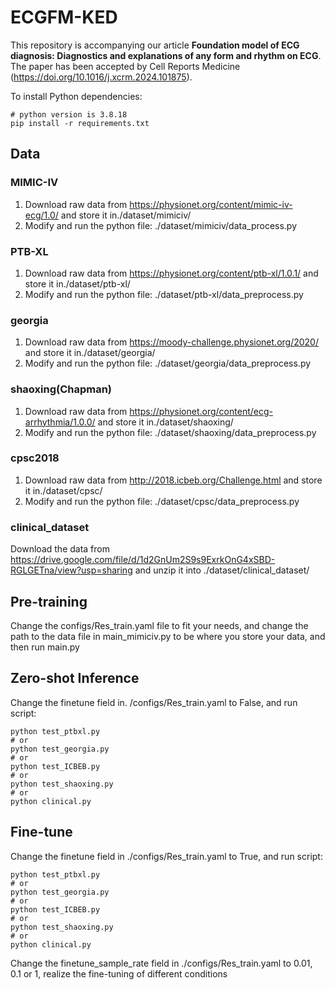 # ECGFM-KED

This repository is accompanying our article **Foundation model of ECG diagnosis: Diagnostics and explanations of any form and rhythm on ECG**. The paper has been accepted by Cell Reports Medicine (https://doi.org/10.1016/j.xcrm.2024.101875).

To install Python dependencies:

```
# python version is 3.8.18
pip install -r requirements.txt
```

## Data
### MIMIC-IV
1. Download raw data from https://physionet.org/content/mimic-iv-ecg/1.0/ and store it in./dataset/mimiciv/
2. Modify and run the python file: ./dataset/mimiciv/data_process.py 

### PTB-XL
1. Download raw data from https://physionet.org/content/ptb-xl/1.0.1/ and store it in./dataset/ptb-xl/
2. Modify and run the python file: ./dataset/ptb-xl/data_preprocess.py 

### georgia
1. Download raw data from https://moody-challenge.physionet.org/2020/ and store it in./dataset/georgia/
2. Modify and run the python file: ./dataset/georgia/data_preprocess.py

### shaoxing(Chapman)
1. Download raw data from https://physionet.org/content/ecg-arrhythmia/1.0.0/ and store it in./dataset/shaoxing/
2. Modify and run the python file: ./dataset/shaoxing/data_preprocess.py

### cpsc2018
1. Download raw data from http://2018.icbeb.org/Challenge.html and store it in./dataset/cpsc/
2. Modify and run the python file: ./dataset/cpsc/data_preprocess.py

### clinical_dataset

Download the data from https://drive.google.com/file/d/1d2GnUm2S9s9ExrkOnG4xSBD-RGLGETna/view?usp=sharing and unzip it into ./dataset/clinical_dataset/

## Pre-training

Change the configs/Res_train.yaml file to fit your needs, and change the path to the data file in main_mimiciv.py to be where you store your data, and then run main.py
## Zero-shot Inference

Change the finetune field in. /configs/Res_train.yaml to False, and run script:

```
python test_ptbxl.py
# or
python test_georgia.py
# or
python test_ICBEB.py
# or
python test_shaoxing.py
# or
python clinical.py
```
## Fine-tune

Change the finetune field in ./configs/Res_train.yaml to True, and run script:

```
python test_ptbxl.py
# or
python test_georgia.py
# or
python test_ICBEB.py
# or
python test_shaoxing.py
# or
python clinical.py
```
Change the finetune_sample_rate field in ./configs/Res_train.yaml to 0.01, 0.1 or 1,  realize the fine-tuning of different conditions
